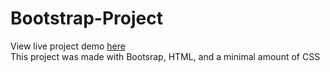 # Bootstrap-Project
View live project demo [here](https://chrisguenther333.github.io/bootstrap-project/)  
This project was made with Bootsrap, HTML, and a minimal amount of CSS
